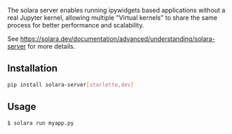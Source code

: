 The solara server enables running ipywidgets based applications without a real Jupyter kernel, allowing multiple "Virtual kernels" to share the same process for better performance and scalability.

See https://solara.dev/documentation/advanced/understanding/solara-server for more details.

## Installation

```bash
pip install solara-server[starlette,dev]
```

## Usage

```bash
$ solara run myapp.py
```
